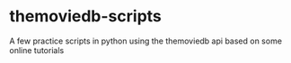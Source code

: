 # themoviedb-scripts
A few practice scripts in python using the themoviedb api based on some online tutorials

